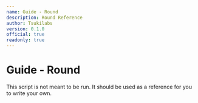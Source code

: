 ```yaml
---
name: Guide - Round
description: Round Reference
author: Tsukilabs
version: 0.1.0
official: true
readonly: true
---
```


# Guide - Round

This script is not meant to be run. It should be used as a reference for you to write your own.
